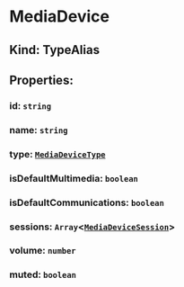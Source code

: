 # **MediaDevice**

## **Kind: TypeAlias**

## **Properties**:

### id: `string`

### name: `string`

### type: [`MediaDeviceType`](./MediaDeviceType)

### isDefaultMultimedia: `boolean`

### isDefaultCommunications: `boolean`

### sessions: `Array`<[`MediaDeviceSession`](./MediaDeviceSession)>

### volume: `number`

### muted: `boolean`
